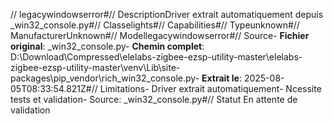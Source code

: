 // legacywindowserror#// DescriptionDriver extrait automatiquement depuis _win32_console.py#// Classelights#// Capabilities#// Typeunknown#// ManufacturerUnknown#// Modellegacywindowserror#// Source- **Fichier original**: _win32_console.py- **Chemin complet**: D:\Download\Compressed\elelabs-zigbee-ezsp-utility-master\elelabs-zigbee-ezsp-utility-master\venv\Lib\site-packages\pip\_vendor\rich\_win32_console.py- **Extrait le**: 2025-08-05T08:33:54.821Z#// Limitations- Driver extrait automatiquement- Ncessite tests et validation- Source: _win32_console.py#// Statut En attente de validation